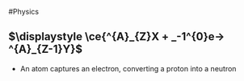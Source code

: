 #Physics
## $\displaystyle \ce{^{A}_{Z}X + _-1^{0}e-> ^{A}_{Z-1}Y}$
* An atom captures an electron, converting a proton into a neutron